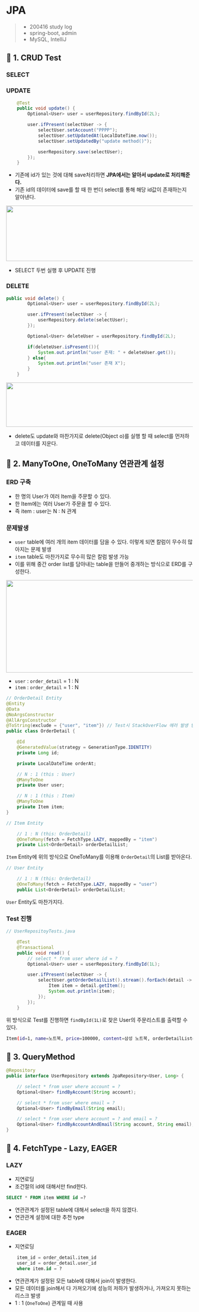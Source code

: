 # JPA

> - 200416 study log
> - spring-boot, admin
> - MySQL, IntelliJ



## 🔖 1. CRUD Test

### SELECT

### UPDATE
```java
    @Test
    public void update() {
        Optional<User> user = userRepository.findById(2L);

        user.ifPresent(selectUser -> {
            selectUser.setAccount("PPPP");
            selectUser.setUpdatedAt(LocalDateTime.now());
            selectUser.setUpdatedBy("update method()");

            userRepository.save(selectUser);
        });
    }
```
- 기존에 id가 있는 것에 대해 save처리하면 **JPA에서는 알아서 update로 처리해준다.**
- 기존 id의 데이터에 save를 할 때 한 번더 select를 통해 해당 id값이 존재하는지 알아낸다.

<p><img src="https://user-images.githubusercontent.com/41675375/79413960-64490700-7fe4-11ea-95e2-4d2750046e8e.png" width="900" height="150"></p>

- SELECT 두번 실행 후 UPDATE 진행

### DELETE

```java
public void delete() {
        Optional<User> user = userRepository.findById(2L);

        user.ifPresent(selectUser -> {
            userRepository.delete(selectUser);
        });

        Optional<User> deleteUser = userRepository.findById(2L);

        if(deleteUser.isPresent()){
            System.out.println("user 존재: " + deleteUser.get());
        } else{
            System.out.println("user 존재 X");
        }
    }
```

<p><img src="https://user-images.githubusercontent.com/41675375/79414525-d706b200-7fe5-11ea-8e9a-e46d941f322f.png" width="900" height="120"></p>

- delete도 update와 마찬가지로 delete(Object o)를 실행 할 때 select를 먼저하고 데이터를 지운다.


## 🔖 2. ManyToOne, OneToMany 연관관계 설정

### ERD 구축
- 한 명의 User가 여러 Item을 주문할 수 있다.
- 한 Item에는 여러 User가 주문을 할 수 있다.
- 즉 item : user는 N : N 관계

### 문제발생
- `user` table에 여러 개의 item 데이터를 담을 수 있다. 이렇게 되면 칼럼이 무수히 많아지는 문제 발생
- `item` table도 마찬가지로 무수히 많은 칼럼 발생 가능
- 이를 위해 중간 order list를 담아내는 table을 만들어 중개하는 방식으로 ERD를 구성한다.

<p><img src="https://user-images.githubusercontent.com/41675375/79427518-c9f6bc80-7fff-11ea-8280-3ea07b054bf3.png" width="700" height="250"></p>

- `user` : `order_detail` = 1 : N
- `item` : `order_detail` = 1 : N

```java
// OrderDetail Entity
@Entity
@Data
@NoArgsConstructor
@AllArgsConstructor
@ToString(exclude = {"user", "item"}) // Test시 StackOverFlow 에러 발생 방지
public class OrderDetail {

    @Id
    @GeneratedValue(strategy = GenerationType.IDENTITY)
    private Long id;

    private LocalDateTime orderAt;

    // N : 1 (this : User)
    @ManyToOne
    private User user;

    // N : 1 (this : Item)
    @ManyToOne
    private Item item;
}
```
```java
// Item Entity

    // 1 : N (this: OrderDetail)
    @OneToMany(fetch = FetchType.LAZY, mappedBy = "item")
    private List<OrderDetail> orderDetailList;
```
`Item` Entity에 위의 방식으로 OneToMany를 이용해 `OrderDetail`의 List를 받아온다.
```java
// User Entity

    // 1 : N (this: OrderDetail)
    @OneToMany(fetch = FetchType.LAZY, mappedBy = "user")
    public List<OrderDetail> orderDetailList;
```
`User` Entity도 마찬가지다.

### Test 진행
```java
// UserRepositoyTests.java

    @Test
    @Transactional
    public void read() {
        // select * from user where id = ?
        Optional<User> user = userRepository.findById(1L);

        user.ifPresent(selectUser -> {
            selectUser.getOrderDetailList().stream().forEach(detail -> {
                Item item = detail.getItem();
                System.out.println(item);
            });
        });
    }
```
위 방식으로 Test를 진행하면 `findById(1L)`로 찾은 User의 주문리스트를 출력할 수 있다.
```bash
Item(id=1, name=노트북, price=100000, content=삼성 노트북, orderDetailList=[OrderDetail(id=1, orderAt=2020-04-16T15:12:05)])
```

## 🔖 3. QueryMethod

```java
@Repository
public interface UserRepository extends JpaRepository<User, Long> {

    // select * from user where account = ?
    Optional<User> findByAccount(String account);

    // select * from user where email = ?
    Optional<User> findByEmail(String email);

    // select * from user where account = ? and email = ?
    Optional<User> findByAccountAndEmail(String account, String email);
}
```

## 🔖 4. FetchType - Lazy, EAGER

### LAZY
- 지연로딩
- 조건절의 id에 대해서만 find한다.
```sql
SELECT * FROM item WHERE id =?
```
- 연관관계가 설정된 table에 대해서 select을 하지 않겠다.
- 연관관계 설정에 대한 추천 type

### EAGER
- 지연로딩
```sql
    item_id = order_detail.item_id
    user_id = order_detail.user_id
    where item.id = ?
```
- 연관관계가 설정된 모든 table에 대해서 join이 발생한다.
- 모든 데이터를 join해서 다 가져오기에 성능의 저하가 발생하거나, 가져오지 못하는 리스크 발생
- 1 : 1 (`OneToOne`) 관계일 때 사용